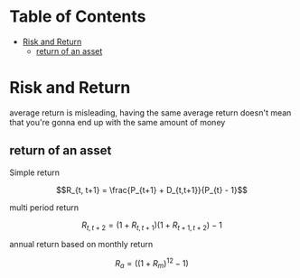 # Table of Contents

<!-- vim-markdown-toc GFM -->

* [Risk and Return](#risk-and-return)
	* [return of an asset](#return-of-an-asset)

<!-- vim-markdown-toc -->

# Risk and Return

average return is misleading, having the same average return doesn't mean that you're gonna end up with the same amount of money

## return of an asset

Simple return
```math
R_{t, t+1} = \frac{P_{t+1} + D_{t,t+1}}{P_{t} - 1}
```

multi period return
```math
R_{t,t+2} = (1 + R_{t,t+1})(1 + R_{t+1, t+2}) - 1
```

annual return based on monthly return
```math
R_{a} = ((1 + R_{m})^12 - 1)
```
